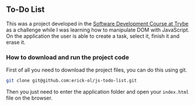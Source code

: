 ## To-Do List
This was a project developed in the [Software Development Course at Trybe](https://www.betrybe.com/formacao-desenvolvimento-web) as a challenge while I was learning how to manipulate DOM with JavaScript. On the application the user is able to create a task, select it, finish it and erase it.

### How to download and run the project code

First of all you need to download the project files, you can do this using git.

```bash
git clone git@github.com:erick-ol/js-todo-list.git
```

Then you just need to enter the application folder and open your ```index.html``` file on the browser.
